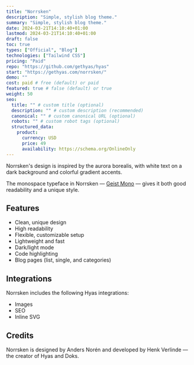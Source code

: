 ```yaml
---
title: "Norrsken"
description: "Simple, stylish blog theme."
summary: "Simple, stylish blog theme."
date: 2024-03-21T14:10:40+01:00
lastmod: 2024-03-21T14:10:40+01:00
draft: false
toc: true
types: ["Official", "Blog"]
technologies: ["Tailwind CSS"]
pricing: "Paid"
repo: "https://github.com/gethyas/hyas"
start: "https://gethyas.com/norrsken/"
demo: ""
cost: paid # free (default) or paid
featured: true # false (default) or true
weight: 50
seo:
  title: "" # custom title (optional)
  description: "" # custom description (recommended)
  canonical: "" # custom canonical URL (optional)
  robots: "" # custom robot tags (optional)
  structured_data:
    product:
      currency: USD
      price: 49
      availability: https://schema.org/OnlineOnly
---
```


Norrsken's design is inspired by the aurora borealis, with white text on a dark background and colorful gradient accents.

The monospace typeface in Norrsken — [Geist Mono](https://vercel.com/font/mono) — gives it both good readability and a unique style.

## Features

- Clean, unique design
- High readability
- Flexible, customizable setup
- Lightweight and fast
- Dark/light mode
- Code highlighting
- Blog pages (list, single, and categories)

## Integrations

Norrsken includes the following Hyas integrations:

- Images
- SEO
- Inline SVG

## Credits

Norrsken is designed by Anders Norén and developed by Henk Verlinde — the creator of Hyas and Doks.
